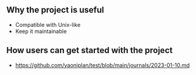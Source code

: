 <!-- What the project does -->
## Why the project is useful
- Compatible with Unix-like
- Keep it maintainable

## How users can get started with the project
- https://github.com/yaoniplan/test/blob/main/journals/2023-01-10.md

<!-- Where users can get help with your project -->
<!-- Who maintains and contributes to the project-->
